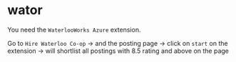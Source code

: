 # wator

You need the `WaterlooWorks Azure` extension. 

Go to `Hire Waterloo Co-op` -> and the posting page -> click on `start` on the extension -> will shortlist all postings with 8.5 rating and above on the page
